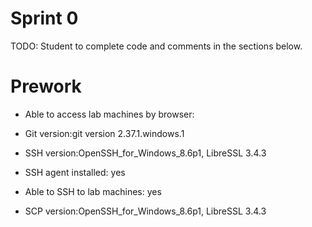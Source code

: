 # Sprint 0
TODO: Student to complete code and comments in the sections below.

# Prework
- Able to access lab machines by browser:

- Git version:git version 2.37.1.windows.1

- SSH version:OpenSSH_for_Windows_8.6p1, LibreSSL 3.4.3
- SSH agent installed: yes
- Able to SSH to lab machines: yes
- SCP version:OpenSSH_for_Windows_8.6p1, LibreSSL 3.4.3
